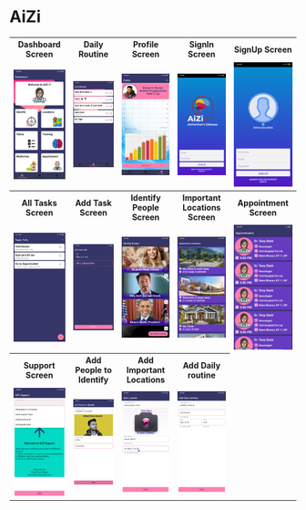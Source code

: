 # AiZi

<table style="width:100%; align:center;" >
  <tr>
    <th>Dashboard Screen</th>
    <th>Daily Routine</th>
    <th>Profile Screen</th>
    <th>SignIn Screen</th>
    <th>SignUp Screen</th>
  </tr>
  <tr>
    <td><img alt="dashboard" src="https://raw.githubusercontent.com/iamkishansharma/my-project-screenshots/main/AiZi/dashboard.jpg" width="200px"/></td>
    <td><img alt="routine" src="https://raw.githubusercontent.com/iamkishansharma/my-project-screenshots/main/AiZi/DailyRoutine.jpg" width="200px"/></td>
    <td><img alt="profile" src="https://raw.githubusercontent.com/iamkishansharma/my-project-screenshots/main/AiZi/profile.jpg" width="200px"/></td>
    <td><img alt="signin" src="https://raw.githubusercontent.com/iamkishansharma/my-project-screenshots/main/AiZi/sign-in.jpg" width="200px"/></td>
    <td><img alt="signup" src="https://raw.githubusercontent.com/iamkishansharma/my-project-screenshots/main/AiZi/sign-up.jpg" width="200px"/></td>
    <tr>
    <th>All Tasks Screen</th>
    <th>Add Task Screen</th>
    <th>Identify People Screen</th>
    <th>Important Locations Screen</th>
    <th>Appointment Screen</th>
  </tr>
  <tr>
    <td><img alt="allTasks" src="https://raw.githubusercontent.com/iamkishansharma/my-project-screenshots/main/AiZi/Task.jpg" width="200px"/></td>
    <td><img alt="addTask" src="https://raw.githubusercontent.com/iamkishansharma/my-project-screenshots/main/AiZi/AddTask.jpg" width="200px"/></td>
    <td><img alt="identify" src="https://raw.githubusercontent.com/iamkishansharma/my-project-screenshots/main/AiZi/Identify.jpg" width="200px"/></td>
    <td><img alt="locations" src="https://raw.githubusercontent.com/iamkishansharma/my-project-screenshots/main/AiZi/Locations.jpg" width="200px"/></td>
    <td><img alt="allTasks" src="https://raw.githubusercontent.com/iamkishansharma/my-project-screenshots/main/AiZi/Appointment.jpg" width="200px"/></td>
    </tr>
  <tr>
    <th>Support Screen</th>
    <th>Add People to Identify</th>
    <th>Add Important Locations</th>
    <th>Add Daily routine</th>
  </tr>
  <tr>
    <td><img alt="support" src="https://raw.githubusercontent.com/iamkishansharma/my-project-screenshots/main/AiZi/SupportScreen.jpg" width="200px"/></td>
    <td><img alt="addpeople" src="https://raw.githubusercontent.com/iamkishansharma/my-project-screenshots/main/AiZi/AddPeople.jpg" width="200px"/></td>
    <td><img alt="addplace" src="https://raw.githubusercontent.com/iamkishansharma/my-project-screenshots/main/AiZi/AddPlace.jpg" width="200px"/></td>
    <td><img alt="addroutine" src="https://raw.githubusercontent.com/iamkishansharma/my-project-screenshots/main/AiZi/AddDailyRoutine.jpg" width="200px"/></td>
    </tr>
</table>
